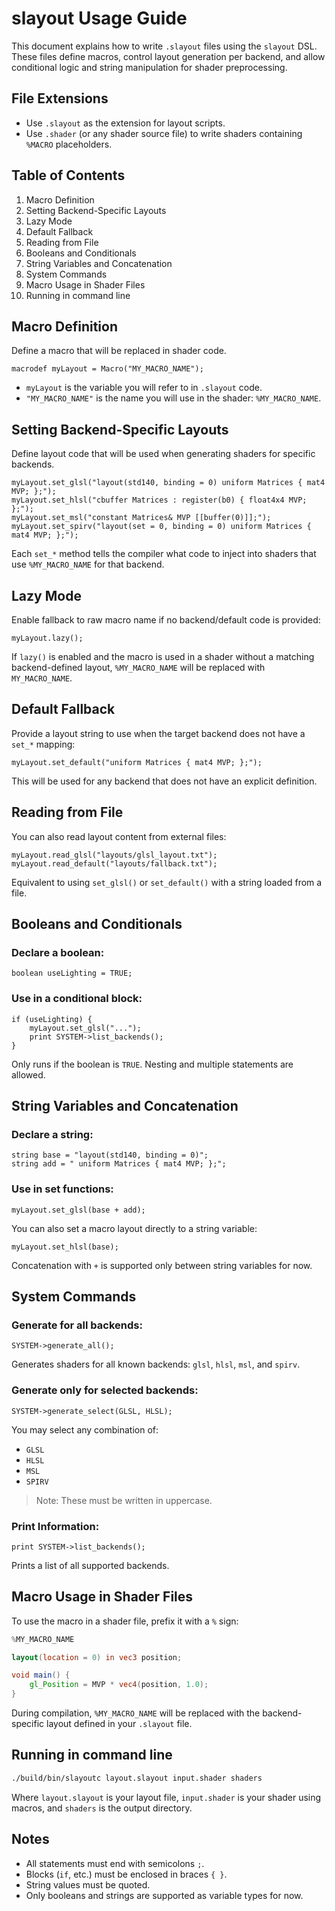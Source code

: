 # slayout Usage Guide

This document explains how to write `.slayout` files using the `slayout` DSL. These files define macros, control layout generation per backend, and allow conditional logic and string manipulation for shader preprocessing.

## File Extensions

- Use `.slayout` as the extension for layout scripts.
- Use `.shader` (or any shader source file) to write shaders containing `%MACRO` placeholders.

## Table of Contents

1. Macro Definition
2. Setting Backend-Specific Layouts
3. Lazy Mode
4. Default Fallback
5. Reading from File
6. Booleans and Conditionals
7. String Variables and Concatenation
8. System Commands
9. Macro Usage in Shader Files
10. Running in command line

## Macro Definition

Define a macro that will be replaced in shader code.

```slayout
macrodef myLayout = Macro("MY_MACRO_NAME");
```

- `myLayout` is the variable you will refer to in `.slayout` code.
- `"MY_MACRO_NAME"` is the name you will use in the shader: `%MY_MACRO_NAME`.

## Setting Backend-Specific Layouts

Define layout code that will be used when generating shaders for specific backends.

```slayout
myLayout.set_glsl("layout(std140, binding = 0) uniform Matrices { mat4 MVP; };");
myLayout.set_hlsl("cbuffer Matrices : register(b0) { float4x4 MVP; };");
myLayout.set_msl("constant Matrices& MVP [[buffer(0)]];");
myLayout.set_spirv("layout(set = 0, binding = 0) uniform Matrices { mat4 MVP; };");
```

Each `set_*` method tells the compiler what code to inject into shaders that use `%MY_MACRO_NAME` for that backend.

## Lazy Mode

Enable fallback to raw macro name if no backend/default code is provided:

```slayout
myLayout.lazy();
```

If `lazy()` is enabled and the macro is used in a shader without a matching backend-defined layout, `%MY_MACRO_NAME` will be replaced with `MY_MACRO_NAME`.

## Default Fallback

Provide a layout string to use when the target backend does not have a `set_*` mapping:

```slayout
myLayout.set_default("uniform Matrices { mat4 MVP; };");
```

This will be used for any backend that does not have an explicit definition.

## Reading from File

You can also read layout content from external files:

```slayout
myLayout.read_glsl("layouts/glsl_layout.txt");
myLayout.read_default("layouts/fallback.txt");
```

Equivalent to using `set_glsl()` or `set_default()` with a string loaded from a file.

## Booleans and Conditionals

### Declare a boolean:

```slayout
boolean useLighting = TRUE;
```

### Use in a conditional block:

```slayout
if (useLighting) {
    myLayout.set_glsl("...");
    print SYSTEM->list_backends();
}
```

Only runs if the boolean is `TRUE`. Nesting and multiple statements are allowed.

## String Variables and Concatenation

### Declare a string:

```slayout
string base = "layout(std140, binding = 0)";
string add = " uniform Matrices { mat4 MVP; };";
```

### Use in set functions:

```slayout
myLayout.set_glsl(base + add);
```

You can also set a macro layout directly to a string variable:

```slayout
myLayout.set_hlsl(base);
```

Concatenation with `+` is supported only between string variables for now.

## System Commands

### Generate for all backends:

```slayout
SYSTEM->generate_all();
```

Generates shaders for all known backends: `glsl`, `hlsl`, `msl`, and `spirv`.

### Generate only for selected backends:

```slayout
SYSTEM->generate_select(GLSL, HLSL);
```

You may select any combination of:
- `GLSL`
- `HLSL`
- `MSL`
- `SPIRV`

> Note: These must be written in uppercase.

### Print Information:

```slayout
print SYSTEM->list_backends();
```

Prints a list of all supported backends.

## Macro Usage in Shader Files

To use the macro in a shader file, prefix it with a `%` sign:

```glsl
%MY_MACRO_NAME

layout(location = 0) in vec3 position;

void main() {
    gl_Position = MVP * vec4(position, 1.0);
}
```

During compilation, `%MY_MACRO_NAME` will be replaced with the backend-specific layout defined in your `.slayout` file.

## Running in command line
```sh
./build/bin/slayoutc layout.slayout input.shader shaders
```
Where `layout.slayout` is your layout file, `input.shader` is your shader using macros, and `shaders` is the output directory.

## Notes

- All statements must end with semicolons `;`.
- Blocks (`if`, etc.) must be enclosed in braces `{ }`.
- String values must be quoted.
- Only booleans and strings are supported as variable types for now.
